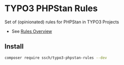 # TYPO3 PHPStan Rules

Set of (opinionated) rules for PHPStan in TYPO3 Projects

- See [Rules Overview](docs/typo3_rules.md)

## Install

```bash
composer require ssch/typo3-phpstan-rules --dev
```

